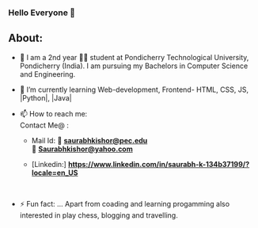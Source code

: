 ### Hello Everyone 👋
## About:
- 🔭 I am a 2nd year :student: student at Pondicherry Technological University, Pondicherry (India). I am pursuing my Bachelors in Computer Science and Engineering.
 
- 🌱 I’m currently learning Web-development, Frontend- HTML, CSS, JS, |Python|, |Java|
- 📫 How to reach me:
<br>Contact Me@ :

   * Mail Id: 
    :e-mail:       **saurabhkishor@pec.edu** 
    <br>           :e-mail:  **Saurabhkishor@yahoo.com**

   * [Linkedin:] **https://www.linkedin.com/in/saurabh-k-134b37199/?locale=en_US**
  <br>
- ⚡ Fun fact: ... 
Apart from coading and learning progamming also interested in play chess, blogging and travelling.
<!--
**Saurabh-pec/Saurabh-pec** is a ✨ _special_ ✨ repository because its `README.md` (this file) appears on your GitHub profile.

Here are some ideas to get you started:

- 🔭 I’m currently working on ...
- 🌱 I’m currently learning ...
- 👯 I’m looking to collaborate on ...
- 🤔 I’m looking for help with ...
- 💬 Ask me about ...
- 📫 How to reach me: ...
- 😄 Pronouns: ...
- ⚡ Fun fact: ...
-->
